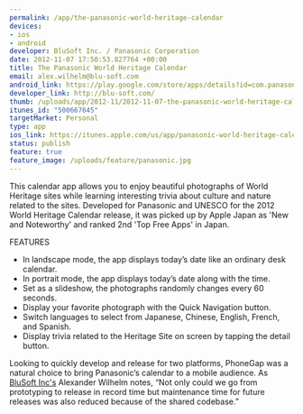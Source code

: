 ```yaml
--- 
permalink: /app/the-panasonic-world-heritage-calendar
devices: 
- ios
- android
developer: BluSoft Inc. / Panasonic Corporation
date: 2012-11-07 17:50:53.827764 +00:00
title: The Panasonic World Heritage Calendar
email: alex.wilhelm@blu-soft.com
android_link: https://play.google.com/store/apps/details?id=com.panasonic.jp.worldheritage
developer_link: http://blu-soft.com/
thumb: /uploads/app/2012-11/2012-11-07-the-panasonic-world-heritage-calendar.png
itunes_id: "500667645"
targetMarket: Personal
type: app
ios_link: https://itunes.apple.com/us/app/panasonic-world-heritage-calendar/id500667645?mt=8
status: publish
feature: true
feature_image: /uploads/feature/panasonic.jpg
---
```


This calendar app allows you to enjoy beautiful photographs of World Heritage sites while learning interesting trivia about culture and nature related to the sites. Developed for Panasonic and UNESCO for the 2012 World Heritage Calendar release, it was picked up by Apple Japan as 'New and Noteworthy' and ranked 2nd 'Top Free Apps' in Japan.

FEATURES
* In landscape mode, the app displays today’s date like an ordinary desk calendar.
* In portrait mode, the app displays today’s date along with the time.
* Set as a slideshow, the photographs randomly changes every 60 seconds.
* Display your favorite photograph with the Quick Navigation button.
* Switch languages to select from Japanese, Chinese, English, French, and Spanish.
* Display trivia related to the Heritage Site on screen by tapping the detail button.

Looking to quickly develop and release for two platforms, PhoneGap was a natural choice to bring Panasonic’s calendar to a mobile audience.  As [BluSoft Inc's](http://blu-soft.com/) Alexander Wilhelm notes, “Not only could we go from prototyping to release in record time but maintenance time for future releases was also reduced because of the shared codebase.”